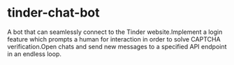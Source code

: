 # tinder-chat-bot
A bot that can seamlessly connect to the Tinder website.Implement a login feature which prompts a human for interaction in order to solve CAPTCHA verification.Open chats and send new messages to a specified API endpoint in an endless loop.
